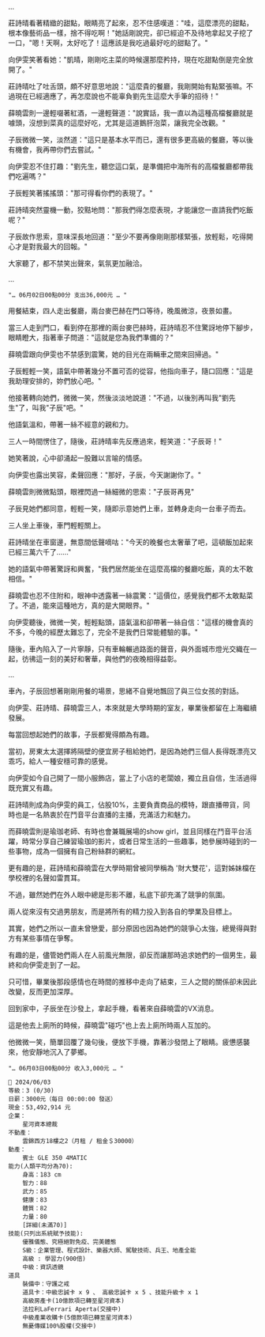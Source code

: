 
...

莊詩晴看著精緻的甜點，眼睛亮了起來，忍不住感嘆道："哇，這麼漂亮的甜點，根本像藝術品一樣，捨不得吃啊！"她話剛說完，卻已經迫不及待地拿起叉子挖了一口，"嗯！天啊，太好吃了！這應該是我吃過最好吃的甜點了。"

向伊雯笑著看她："凱晴，剛剛吃主菜的時候還那麼矜持，現在吃甜點倒是完全放開了。"

莊詩晴吐了吐舌頭，頗不好意思地說："這麼貴的餐廳，我剛開始有點緊張嘛。不過現在已經適應了，再怎麼說也不能辜負劉先生這麼大手筆的招待！"

薛曉雲則一邊輕啜著紅酒，一邊輕聲道："說實話，我一直以為這種高檔餐廳就是噱頭，沒想到菜真的這麼好吃，尤其是這道鵝肝泡菜，讓我完全改觀。"

子辰微微一笑，淡然道："這只是基本水平而已，還有很多更高級的餐廳，等以後有機會，我再帶你們去嘗試。"

向伊雯忍不住打趣："劉先生，聽您這口氣，是準備把中海所有的高檔餐廳都帶我們吃遍嗎？"

子辰輕笑著搖搖頭："那可得看你們的表現了。"

莊詩晴突然靈機一動，狡黠地問："那我們得怎麼表現，才能讓您一直請我們吃飯呢？"

子辰故作思索，意味深長地回道："至少不要再像剛剛那樣緊張，放輕鬆，吃得開心才是對我最大的回報。"

大家聽了，都不禁笑出聲來，氣氛更加融洽。

...

`"… 06月02日00點00分 支出36,000元 … "`

用餐結束，四人走出餐廳，兩台麥巴赫在門口等待，晚風微涼，夜景如畫。

當三人走到門口，看到停在那裡的兩台麥巴赫時，莊詩晴忍不住驚訝地停下腳步，眼睛瞪大，指著車子問道："這就是您為我們準備的？"

薛曉雲跟向伊雯也不禁感到震驚，她的目光在兩輛車之間來回掃過。"

子辰輕輕一笑，語氣中帶著幾分不置可否的從容，他指向車子，隨口回應："這是我助理安排的，妳們放心吧。"  

他接著轉向她們，微微一笑，然後淡淡地說道："不過，以後別再叫我"劉先生"了，叫我"子辰"吧。"

他語氣溫和，帶著一絲不經意的親和力。

三人一時間愣住了，隨後，莊詩晴率先反應過來，輕笑道："子辰哥！"

她笑著說，心中卻涌起一股難以言喻的情感。

向伊雯也露出笑容，柔聲回應："那好，子辰，今天謝謝你了。"

薛曉雲則微微點頭，眼裡閃過一絲細微的思索："子辰哥再見"

子辰見她們都同意，輕輕一笑，隨即示意她們上車，並轉身走向一台車子而去。

三人坐上車後，車門輕輕關上。

莊詩晴坐在車窗邊，無意間低聲嘀咕："今天的晚餐也太奢華了吧，這頓飯加起來已經三萬六千了……"

她的語氣中帶著驚訝和興奮，"我們居然能坐在這麼高檔的餐廳吃飯，真的太不敢相信。"

薛曉雲也忍不住附和，眼神中透露著一絲震驚："這價位，感覺我們都不太敢點菜了。不過，能來這種地方，真的是大開眼界。"

向伊雯聽後，微微一笑，輕輕點頭，語氣溫和卻帶著一絲自信："這樣的機會真的不多，今晚的經歷太難忘了，完全不是我們日常能體驗的事。"

隨後，車內陷入了一片寧靜，只有車輪輾過路面的聲音，與外面城市燈光交織在一起，彷彿這一刻的美好和奢華，與他們的夜晚相得益彰。

...

車內，子辰回想著剛剛用餐的場景，思緒不自覺地飄回了與三位女孩的對話。

向伊雯、莊詩晴、薛曉雲三人，本來就是大學時期的室友，畢業後都留在上海繼續發展。

每當回想起她們的故事，子辰都覺得頗為有趣。

當初，房東太太選擇將隔壁的便宜房子租給她們，是因為她們三個人長得既漂亮又乖巧，給人一種安穩可靠的感覺。

向伊雯如今自己開了一間小服飾店，當上了小店的老闆娘，獨立且自信，生活過得既充實又有趣。

莊詩晴則成為向伊雯的員工，佔股10%，主要負責商品的模特，跟直播帶貨，同時也是一名熱衷於在鬥音平台直播的主播，充滿活力和魅力。

而薛曉雲則是瑜珈老師、有時也會兼職展場的show girl，並且同樣在鬥音平台活躍，時常分享自己練習瑜珈的影片，或者日常生活的一些趣事，她參展時碰到的一些事物，成為一個擁有自己粉絲群的網紅。

更有趣的是，莊詩晴和薛曉雲在大學時期曾被同學稱為 '財大雙花'，這對姊妹檔在學校裡的名聲如雷貫耳。

不過，雖然她們在外人眼中總是形影不離，私底下卻充滿了競爭的氛圍。

兩人從來沒有交過男朋友，而是將所有的精力投入到各自的學業及目標上。

其實，她們之所以一直未曾戀愛，部分原因也因為她們的競爭心太強，總覺得與對方有某些事情在爭奪。

有趣的是，儘管她們兩人在人前風光無限，卻反而讓那時追求她們的一個男生，最終和向伊雯走到了一起。

只可惜，畢業後那段感情也在時間的推移中走向了結束，三人之間的關係卻未因此改變，反而更加深厚。

回到家中，子辰坐在沙發上，拿起手機，看著來自薛曉雲的VX消息。

這是他去上廁所的時候，薛曉雲"碰巧"也上去上廁所時兩人互加的。

他微微一笑，簡單回覆了幾句後，便放下手機，靠著沙發閉上了眼睛。疲憊感襲來，他安靜地沉入了夢鄉。


`"… 06月03日00點00分 收入3,000元 … "`

```
📰 2024/06/03
等級：3 (0/30)
日薪：3000元（每日 00:00:00 發送）
現金：53,492,914 元
企業：
    星河資本總裁
不動產：
    雲錦西方18樓之2（月租 / 租金＄30000）
動產：
    賓士 GLE 350 4MATIC
能力(人類平均分為70):
    身高：183 cm
    智力：88
    武力：85
    健康：83
    體質：82
    力量：80
    [詳細(未滿70)]
技能(只列出系統賦予技能):
    優雅儀態、究極絕對免疫、完美體態
    S級：企業管理、程式設計、樂器大師、駕駛技術、兵王、地產全能
    高級 : 學習力(900倍)
    中級：資訊透鏡
道具
    裝備中：守護之戒
    道具卡：中級忠誠卡 x 9 、 高級忠誠卡 x 5 、技能升級卡 x 1
    高級房產卡(10億款項已轉至星河資本)
    法拉利LaFerrari Aperta(交接中)
    中級產業收購卡(5億款項已轉至星河資本)
    無憂傳媒100%股權(交接中)
```



